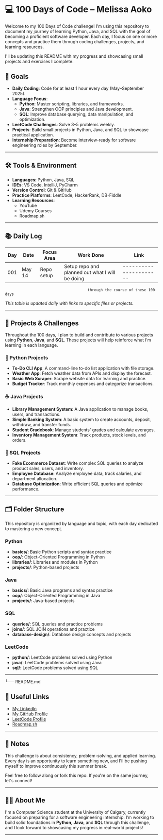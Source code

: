 # 💻 100 Days of Code – Melissa Aoko

Welcome to my 100 Days of Code challenge! I'm using this repository to document my journey of learning Python, Java, and SQL with the goal of becoming a proficient software developer. Each day, I focus on one or more concepts and practice them through coding challenges, projects, and learning resources.

I'll be updating this README with my progress and showcasing small projects and exercises I complete.

## 🎯 Goals

- **Daily Coding**: Code for at least 1 hour every day (May–September 2025).
- **Language Focus**: 
  - **Python**: Master scripting, libraries, and frameworks.
  - **Java**: Strengthen OOP principles and Java development.
  - **SQL**: Improve database querying, data manipulation, and optimization.
- **LeetCode Challenges**: Solve 3–5 problems weekly.
- **Projects**: Build small projects in Python, Java, and SQL to showcase practical application.
- **Internship Preparation**: Become interview-ready for software engineering roles by September.

---

## 🛠️ Tools & Environment

- **Languages**: Python, Java, SQL
- **IDEs**: VS Code, IntelliJ, PyCharm
- **Version Control**: Git & GitHub
- **Practice Platforms**: LeetCode, HackerRank, DB-Fiddle
- **Learning Resources**: 
  - YouTube 
  - Udemy Courses
  - Roadmap.sh

---

## 📚 Daily Log

| Day | Date      | Focus Area          | Work Done                                          | Link |
|-----|-----------|---------------------|---------------------------------------------------|------|
| 001 | May 14    |Repo setup           | Setup repo and planned out what I will be doing   |----------------------|
                                          through the course of these 100 days               

_This table is updated daily with links to specific files or projects._

---

## 🔨 Projects & Challenges

Throughout the 100 days, I plan to build and contribute to various projects using **Python**, **Java**, and **SQL**. These projects will help reinforce what I'm learning in each language.

### 🐍 Python Projects
- **To-Do CLI App**: A command-line to-do list application with file storage.
- **Weather App**: Fetch weather data from APIs and display the forecast.
- **Basic Web Scraper**: Scrape website data for learning and practice.
- **Budget Tracker**: Track monthly expenses and categorize transactions.

### ☕ Java Projects
- **Library Management System**: A Java application to manage books, users, and transactions.
- **Simple Banking System**: A basic system to create accounts, deposit, withdraw, and transfer funds.
- **Student Gradebook**: Manage students' grades and calculate averages.
- **Inventory Management System**: Track products, stock levels, and orders.

### 🧮 SQL Projects
- **Fake Ecommerce Dataset**: Write complex SQL queries to analyze product sales, users, and inventory.
- **Employee Database**: Analyze employee data, track salaries, and department allocation.
- **Database Optimization**: Write efficient SQL queries and optimize performance.

---

## 🗂 Folder Structure

This repository is organized by language and topic, with each day dedicated to mastering a new concept.

### Python
- **basics/**: Basic Python scripts and syntax practice
- **oop/**: Object-Oriented Programming in Python
- **libraries/**: Libraries and modules in Python
- **projects/**: Python-based projects

### Java
- **basics/**: Basic Java programs and syntax practice
- **oop/**: Object-Oriented Programming in Java
- **projects/**: Java-based projects

### SQL
- **queries/**: SQL queries and practice problems
- **joins/**: SQL JOIN operations and practice
- **database-design/**: Database design concepts and projects

### LeetCode
- **python/**: LeetCode problems solved using Python
- **java/**: LeetCode problems solved using Java
- **sql/**: LeetCode problems solved using SQL

---

└── README.md

## 🔗 Useful Links

- [My LinkedIn](https://www.linkedin.com/in/melissa-aoko-54b233295)
- [My GitHub Profile](https://github.com/melissa-aoko)  
- [LeetCode Profile](https://leetcode.com/u/melissaaoko/)
- [Roadmap.sh ](https://roadmap.sh)  
---

## 📌 Notes

This challenge is about consistency, problem-solving, and applied learning. Every day is an opportunity to learn something new, and I'll be pushing myself to improve continuously this summer break.

Feel free to follow along or fork this repo. If you're on the same journey, let's connect!

---

## 👩‍💻 About Me

I'm a Computer Science student at the University of Calgary, currently focused on preparing for a software engineering internship. I’m working to build solid foundations in **Python**, **Java**, and **SQL** through this challenge, and I look forward to showcasing my progress in real-world projects!

---

